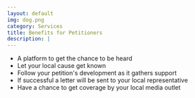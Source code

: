 ```yaml
---
layout: default
img: dog.png
category: Services
title: Benefits for Petitioners
description: |
---
```

- A platform to get the chance to be heard
- Let your local cause get known
- Follow your petition's development as it gathers support
- If successful a letter will be sent to your local representative
- Have a chance to get coverage by your local media outlet
